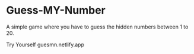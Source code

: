# Guess-MY-Number
A simple game where you have to guess the hidden numbers between 1 to 20.

Try Yourself
guesmn.netlify.app
